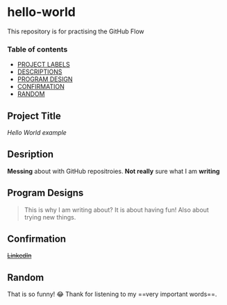 # hello-world
This repository is for practising the GitHub Flow

### Table of contents

- [PROJECT LABELS](#Project-Labels)
- [DESCRIPTIONS](#Descriptions)
- [PROGRAM DESIGN](#Program-Design)
- [CONFIRMATION](#Confirmation)
- [RANDOM](#Random)

## Project Title

*Hello World example*

## Desription

**Messing** about with GitHub repositroies. **Not really** sure what I am **writing**

## Program Designs

> This is why I am writing about?
> It is about having fun!
> Also about trying new things.

## Confirmation

~~[LinkedIn](www.linkedin.com/in/michael-w-roper)~~

## Random

That is so funny! :joy:
	Thank for listening to my ==very important words==.
